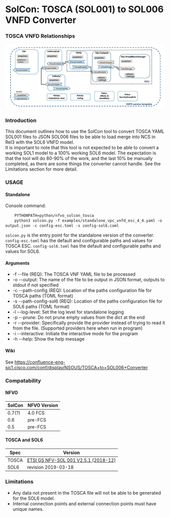 # SolCon: TOSCA (SOL001) to SOL006 VNFD Converter
### TOSCA VNFD Relationships

![TOSCA VNFD Relationships](TOSCA-vnfd-relations.png)

### Introduction

This document outlines how to use the SolCon tool to convert TOSCA YAML SOL001 files to JSON SOL006
files to be able to load merge into NCS in Rel3 with the SOL6 VNFD model.  
It is important to note that this tool is not expected to be able to convert a working SOL1 model to a 100% working SOL6 model.
The expectation is that the tool will do 80-90% of the work, and the last 10% be manually completed, as there are some things
the converter cannot handle. See the Limitations section for more detail.

### USAGE
#### Standalone
Console command:
```
    PYTHONPATH=python/nfvo_solcon_tosca
    python3 solcon.py -f examples/standalone_vpc_vnfd_esc_4_4.yaml -o output.json -c config-esc.toml -s config-sol6.coml
```
`solcon.py` is the entry point for the standalone version of the converter.  
`config-esc.toml` has the default and configurable paths and values for TOSCA ESC.
`config-sol6.toml` has the default and configurable paths and values for SOL6.


#### Arguments
- -f --file (REQ): The TOSCA VNF YAML file to be processed
- -o --output: The name of the file to be output in JSON format, outputs to stdout if not specified
- -c --path-config (REQ): Location of the paths configuration file for TOSCA paths (TOML format)
- -s --path-config-sol6 (REQ): Location of the paths configuration file for SOL6 paths (TOML format)
- -l --log-level: Set the log level for standalone logging
- -p --prune: Do not prune empty values from the dict at the end
- -r --provider: Specifically provide the provider instead of trying to
                        read it from the file. (Supported providers here when run in program)
- -i --interactive: Initiate the interactive mode for the program
- -h --help: Show the help message

#### Wiki
See https://confluence-eng-sjc1.cisco.com/conf/display/NSOUS/TOSCA+to+SOL006+Converter

### Compatability
#### NFVO
| SolCon | NFVO Version |
| ---    | --- |
| 0.7(?) | 4.0 FCS | 
| 0.6    | pre-FCS |
| 0.5    | pre-FCS | 
#### TOSCA and SOL6
| Spec  | Version |
| ---   | --- |
| TOSCA | [ETSI GS NFV-SOL 001 V2.5.1 (2018-12)](https://www.etsi.org/deliver/etsi_gs/NFV-SOL/001_099/001/02.05.01_60/gs_NFV-SOL001v020501p.pdf) |
| SOL6  | revision 2019-03-18 |



### Limitations
* Any data not present in the TOSCA file will not be able to be generated for the SOL6 model.
* Internal connection points and external connection points must have unique names.
